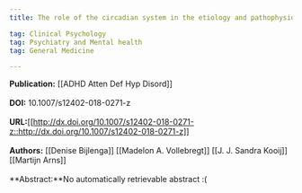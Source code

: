 ```yaml
---
title: The role of the circadian system in the etiology and pathophysiology of ADHD&#58; time to redefine ADHD?

tag: Clinical Psychology 
tag: Psychiatry and Mental health 
tag: General Medicine

---
```


**Publication:** [[ADHD Atten Def Hyp Disord]]<br><br>**DOI:** 10.1007/s12402-018-0271-z                                        
<br>**URL:**[[http://dx.doi.org/10.1007/s12402-018-0271-z::http://dx.doi.org/10.1007/s12402-018-0271-z]]<br><br>**Authors:** [[Denise Bijlenga]] [[Madelon A. Vollebregt]] [[J. J. Sandra Kooij]] [[Martijn Arns]] <br><br>**Abstract:**No automatically retrievable abstract :(

